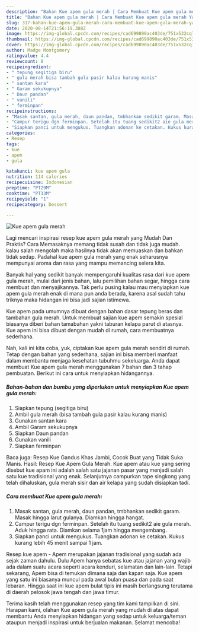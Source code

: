 ```yaml
---
description: "Bahan Kue apem gula merah | Cara Membuat Kue apem gula merah Yang Enak Dan Lezat"
title: "Bahan Kue apem gula merah | Cara Membuat Kue apem gula merah Yang Enak Dan Lezat"
slug: 317-bahan-kue-apem-gula-merah-cara-membuat-kue-apem-gula-merah-yang-enak-dan-lezat
date: 2020-08-14T21:56:19.388Z
image: https://img-global.cpcdn.com/recipes/cad699890ac403de/751x532cq70/kue-apem-gula-merah-foto-resep-utama.jpg
thumbnail: https://img-global.cpcdn.com/recipes/cad699890ac403de/751x532cq70/kue-apem-gula-merah-foto-resep-utama.jpg
cover: https://img-global.cpcdn.com/recipes/cad699890ac403de/751x532cq70/kue-apem-gula-merah-foto-resep-utama.jpg
author: Madge Montgomery
ratingvalue: 4.4
reviewcount: 8
recipeingredient:
- " tepung segitiga biru"
- " gula merah bisa tambah gula pasir kalau kurang manis"
- " santan kara"
- " Garam sekukupnya"
- " Daun pandan"
- " vanili"
- " ferminpan"
recipeinstructions:
- "Masak santan, gula merah, daun pandan, tmbhankan sedikit garam. Masak hingga larut gulanya. Diamkan hingga hangat."
- "Campur terigu dgn ferminpan. Setelah itu tuang sedikit2 aie gula merah. Aduk hingga rata. Diamkan selama 1jam hingga mengembang."
- "Siapkan panci untuk mengukus. Tuangkan adonan ke cetakan. Kukus kurang lebih 45 menit sampai 1 jam."
categories:
- Resep
tags:
- kue
- apem
- gula

katakunci: kue apem gula 
nutrition: 114 calories
recipecuisine: Indonesian
preptime: "PT29M"
cooktime: "PT33M"
recipeyield: "1"
recipecategory: Dessert

---
```



![Kue apem gula merah](https://img-global.cpcdn.com/recipes/cad699890ac403de/751x532cq70/kue-apem-gula-merah-foto-resep-utama.jpg)

Lagi mencari inspirasi resep kue apem gula merah yang Mudah Dan Praktis? Cara Memasaknya memang tidak susah dan tidak juga mudah. kalau salah mengolah maka hasilnya tidak akan memuaskan dan bahkan tidak sedap. Padahal kue apem gula merah yang enak seharusnya mempunyai aroma dan rasa yang mampu memancing selera kita.

Banyak hal yang sedikit banyak mempengaruhi kualitas rasa dari kue apem gula merah, mulai dari jenis bahan, lalu pemilihan bahan segar, hingga cara membuat dan menyajikannya. Tak perlu pusing kalau mau menyiapkan kue apem gula merah enak di mana pun anda berada, karena asal sudah tahu triknya maka hidangan ini bisa jadi sajian istimewa.

Kue apem pada umumnya dibuat dengan bahan dasar tepung beras dan tambahan gula merah. Untuk membuat sajian kue apem semakin spesial biasanya diberi bahan tamabahan yakni taburan kelapa parut di atasnya. Kue apem ini bisa dibuat dengan mudah di rumah, cara membuatnya sederhana.


Nah, kali ini kita coba, yuk, ciptakan kue apem gula merah sendiri di rumah. Tetap dengan bahan yang sederhana, sajian ini bisa memberi manfaat dalam membantu menjaga kesehatan tubuhmu sekeluarga. Anda dapat membuat Kue apem gula merah menggunakan 7 bahan dan 3 tahap pembuatan. Berikut ini cara untuk menyiapkan hidangannya.

<!--inarticleads1-->

##### Bahan-bahan dan bumbu yang diperlukan untuk menyiapkan Kue apem gula merah:

1. Siapkan  tepung (segitiga biru)
1. Ambil  gula merah (bisa tambah gula pasir kalau kurang manis)
1. Gunakan  santan kara
1. Ambil  Garam sekukupnya
1. Siapkan  Daun pandan
1. Gunakan  vanili
1. Siapkan  ferminpan


Baca juga: Resep Kue Gandus Khas Jambi, Cocok Buat yang Tidak Suka Manis. Hasil: Resep Kue Apem Gula Merah. Kue apem atau kue yang sering disebut kue apam ini adalah salah satu jajanan pasar yang menjadi salah satu kue tradisional yang enak. Selanjutnya campurkan tape singkong yang telah dihaluskan, gula merah sisir dan air kelapa yang sudah disiapkan tadi. 

<!--inarticleads2-->

##### Cara membuat Kue apem gula merah:

1. Masak santan, gula merah, daun pandan, tmbhankan sedikit garam. Masak hingga larut gulanya. Diamkan hingga hangat.
1. Campur terigu dgn ferminpan. Setelah itu tuang sedikit2 aie gula merah. Aduk hingga rata. Diamkan selama 1jam hingga mengembang.
1. Siapkan panci untuk mengukus. Tuangkan adonan ke cetakan. Kukus kurang lebih 45 menit sampai 1 jam.


Resep kue apem - Apem merupakan jajanan tradisional yang sudah ada sejak zaman dahulu. Dulu Apem hanya sebatas kue atau jajanan yang wajib ada dalam suatu acara seperti acara kenduri, selamatan dan lain-lain. Tetapi sekarang, Apem bisa di temukan dimana saja dan kapan saja. Kue apem yang satu ini biasanya muncul pada awal bulan puasa dan pada saat lebaran. Hingga saat ini kue apem bulat tipis ini masih berlangsung terutama di daerah pelosok jawa tengah dan jawa timur. 

Terima kasih telah menggunakan resep yang tim kami tampilkan di sini. Harapan kami, olahan Kue apem gula merah yang mudah di atas dapat membantu Anda menyiapkan hidangan yang sedap untuk keluarga/teman ataupun menjadi inspirasi untuk berjualan makanan. Selamat mencoba!

